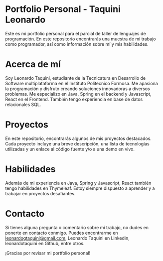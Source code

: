 # Portfolio Personal - Taquini Leonardo
Este es mi portfolio personal para el parcial de taller de lenguajes de programación. En este repositorio encontrarás una muestra de mi trabajo como programador, así como información sobre mí y mis habilidades.

# Acerca de mí
Soy Leonardo Taquini, estudiante de la Tecnicatura en Desarrollo de Software multiplataforma en el Instituto Politecnico Formosa. Me apasiona la programación y disfruto creando soluciones innovadoras a diversos problemas. Me especializo en Java, Spring en el backend y Javascript, React en el Frontend. También tengo experiencia en base de datos relacionales SQL.

# Proyectos
En este repositorio, encontrarás algunos de mis proyectos destacados. Cada proyecto incluye una breve descripción, una lista de tecnologías utilizadas y un enlace al código fuente y/o a una demo en vivo.

# Habilidades
Además de mi experiencia en Java, Spring y Javascript, React también tengo habilidades en Thymeleaf. Estoy siempre dispuesto a aprender y a trabajar en proyectos desafiantes.

# Contacto
Si tienes alguna pregunta o comentario sobre mi trabajo, no dudes en ponerte en contacto conmigo. Puedes encontrarme en leonardogtaquini@gmail.com, Leonardo Taquini en Linkedin, leonardotaquini en Github, entre otros.

¡Gracias por revisar mi portfolio personal!
